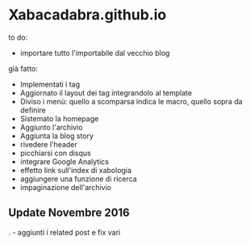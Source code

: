 # Xabacadabra.github.io

to do:
- importare tutto l'importabile dal vecchio blog

già fatto:

- Implementati i tag
- Aggiornato il layout dei tag integrandolo al template
- Diviso i menù: quello a scomparsa indica le macro, quello sopra da definire
- Sistemato la homepage
- Aggiunto l'archivio
- Aggiunta la blog story
- rivedere l'header
- picchiarsi con disqus
- integrare Google Analytics
- effetto link sull'index di xabologia
- aggiungere una funzione di ricerca
- impaginazione dell'archivio

## Update Novembre 2016

. - aggiunti i related post e fix vari
